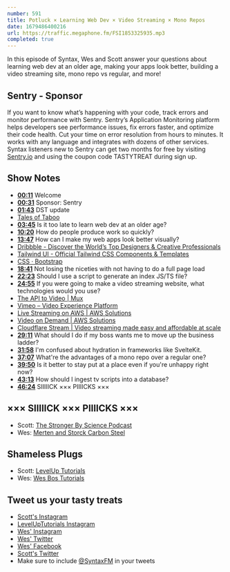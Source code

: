 ```yaml
---
number: 591
title: Potluck × Learning Web Dev × Video Streaming × Mono Repos
date: 1679486400216
url: https://traffic.megaphone.fm/FSI1853325935.mp3
completed: true
---
```


In this episode of Syntax, Wes and Scott answer your questions about learning web dev at an older age, making your apps look better, building a video streaming site, mono repo vs regular, and more!

## Sentry  - Sponsor

If you want to know what’s happening with your code, track errors and monitor performance with Sentry. Sentry’s Application Monitoring platform helps developers see performance issues, fix errors faster, and optimize their code health. Cut your time on error resolution from hours to minutes. It works with any language and integrates with dozens of other services. Syntax listeners new to Sentry can get two months for  free by visiting [Sentry.io](https://sentry.io) and using the coupon code TASTYTREAT during sign up.

## Show Notes

* **[00:11](#t=00:11)** Welcome
* **[00:31](#t=00:31)** Sponsor: Sentry
* **[01:43](#t=01:43)** DST update
* [Tales of Taboo](https://pod.link/1457365096)
* **[03:45](#t=03:45)** Is it too late to learn web dev at an older age?
* **[10:20](#t=10:20)** How do people produce work so quickly?
* **[13:47](#t=13:47)** How can I make my web apps look better visually?
* [Dribbble - Discover the World’s Top Designers & Creative Professionals](https://dribbble.com/)
* [Tailwind UI - Official Tailwind CSS Components & Templates](https://tailwindui.com/)
* [CSS · Bootstrap](https://getbootstrap.com/)
* **[18:41](#t=18:41)** Not losing the niceties with not having to do a full page load
* **[22:23](#t=22:23)** Should I use a script to generate an index JS/TS file?
* **[24:55](#t=24:55)** If you were going to make a video streaming website, what technologies would you use?
* [The API to Video | Mux](https://www.mux.com/)
* [Vimeo – Video Experience Platform](https://vimeo.com/)
* [Live Streaming on AWS | AWS Solutions](https://aws.amazon.com/solutions/implementations/live-streaming-on-aws/)
* [Video on Demand | AWS Solutions](https://aws.amazon.com/solutions/implementations/video-on-demand-on-aws/)
* [Cloudflare Stream | Video streaming made easy and affordable at scale](https://www.cloudflare.com/products/cloudflare-stream/)
* **[29:11](#t=29:11)** What should I do if my boss wants me to move up the business ladder?
* **[31:58](#t=31:58)** I'm confused about hydration in frameworks like SvelteKit.
* **[37:07](#t=37:07)** What're the advantages of a mono repo over a regular one?
* **[39:50](#t=39:50)** Is it better to stay put at a place even if you're unhappy right now?
* **[43:13](#t=43:13)** How should I ingest tv scripts into a database?
* **[46:24](#t=46:24)** SIIIIICK ××× PIIIICKS ×××

## ××× SIIIIICK ××× PIIIICKS ×××

* Scott: [The Stronger By Science Podcast](https://www.sbspod.com/)
* Wes: [Merten and Storck Carbon Steel](https://mertenandstorck.com/collections/carbon-steel)

## Shameless Plugs

* Scott: [LevelUp Tutorials](https://levelup.video)
* Wes: [Wes Bos Tutorials](https://wesbos.com/courses)

## Tweet us your tasty treats

* [Scott's Instagram](https://www.instagram.com/stolinski/)
* [LevelUpTutorials Instagram](https://www.instagram.com/LevelUpTutorials/)
* [Wes' Instagram](https://www.instagram.com/wesbos/)
* [Wes' Twitter](https://twitter.com/wesbos)
* [Wes' Facebook](https://www.facebook.com/wesbos.developer)
* [Scott's Twitter](https://twitter.com/stolinski)
* Make sure to include [@SyntaxFM](https://twitter.com/SyntaxFM) in your tweets
